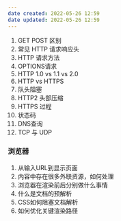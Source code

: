 ```yaml
---
date created: 2022-05-26 12:59
date updated: 2022-05-26 12:59
---
```


1. GET POST 区别
2. 常见 HTTP 请求响应头
3. HTTP 请求方法
4. OPTIONS请求
5. HTTP 1.0 vs 1.1 vs 2.0
6. HTTP vs HTTPS
7. 队头阻塞
8. HTTP2 头部压缩
9. HTTPS 过程
10. 状态码
11. DNS查询
12. TCP 与 UDP

### 浏览器

1. 从输入URL到显示页面
2. 内容中存在很多外联资源，如何处理
3. 浏览器在渲染前后分别做什么事情
4. 什么是文档的预解析
5. CSS如何阻塞文档解析
6. 如何优化关键渲染路径
